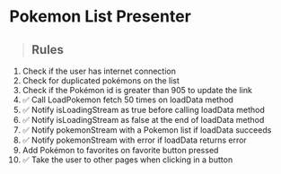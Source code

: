 # Pokemon List Presenter

> ## Rules
1. Check if the user has internet connection
2. Check for duplicated pokémons on the list
3. Check if the Pokémon id is greater than 905 to update the link
4. ✅ Call LoadPokemon fetch 50 times on loadData method
5. ✅ Notify isLoadingStream as true before calling loadData method
6. ✅ Notify isLoadingStream as false at the end of loadData method
7. ✅ Notify pokemonStream with a Pokemon list if loadData succeeds
8. ✅ Notify pokemonStream with error if loadData returns error
9. Add Pokémon to favorites on favorite button pressed
10. ✅ Take the user to other pages when clicking in a button